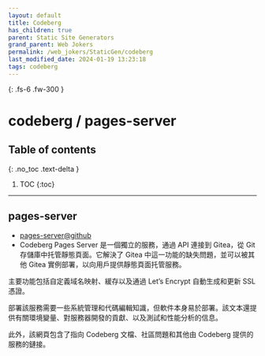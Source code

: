 ```yaml
---
layout: default
title: Codeberg
has_children: true
parent: Static Site Generators
grand_parent: Web Jokers
permalink: /web_jokers/StaticGen/codeberg
last_modified_date: 2024-01-19 13:23:18
tags: codeberg
---
```


{: .fs-6 .fw-300 }

# codeberg / pages-server

## Table of contents

{: .no_toc .text-delta }

1. TOC
{:toc}

---

## pages-server

- [pages-server@github](https://codeberg.org/Codeberg/pages-server)
- Codeberg Pages Server 是一個獨立的服務，通過 API 連接到 Gitea，從 Git 存儲庫中托管靜態頁面。它解決了 Gitea 中這一功能的缺失問題，並可以被其他 Gitea 實例部署，以向用戶提供靜態頁面托管服務。

主要功能包括自定義域名映射、緩存以及通過 Let’s Encrypt 自動生成和更新 SSL 憑證。

部署該服務需要一些系統管理和代碼編輯知識，但軟件本身易於部署。該文本還提供有關環境變量、對服務器開發的貢獻、以及測試和性能分析的信息。

此外，該網頁包含了指向 Codeberg 文檔、社區問題和其他由 Codeberg 提供的服務的鏈接。